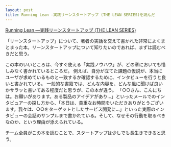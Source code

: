 ```yaml
---
layout: post
title: Running Lean ―実践リーンスタートアップ (THE LEAN SERIES)を読んだ
---
```


[Running Lean ―実践リーンスタートアップ (THE LEAN SERIES)](http://amazon.jp/dp/4873115914)

「リーンスタートアップ」について、著者の実話を交えて書かれた非常によくまとまった本。リーンスタートアップについて知りたいのであれば、まずは読むべきだと思う。

この本のいいところは、今すぐ使える「実践ノウハウ」が、どの章においても惜しみなく書かれているところだ。
例えば、自分が立てた課題の仮説が、本当にユーザが求めているものと一致するか確認するために、インタビューを行うと良いと書かれている。
一般的な書籍では、どんな内容を、どんな風に聞けば良いかサラッと書いてある程度だと思うが、この本が違う。
「○○さん、こんにちは。お願いがあります。ある製品のアイデアがあり...」といったメールでのインタビュアーの探し方から、「本日は、貴重なお時間をいただきありがとうございます。我々は、○○をターゲットとしたサービス開発に...」といった実際のインタビューの会話のサンプルまで書かれている。そして、なぜその行動を取るべきなのか、という理由が添えられている。

チーム全員がこの本を読むことで、スタートアップは少しでも長生きできると思う。
